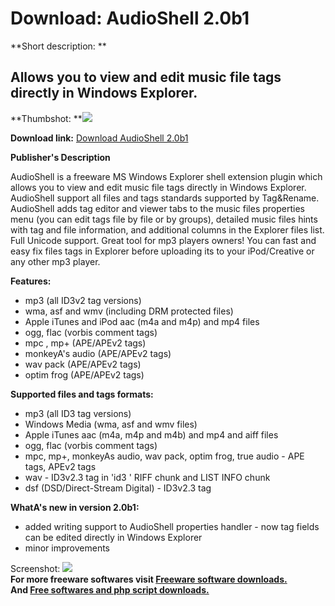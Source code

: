 # Download: AudioShell 2.0b1

**Short description: **

## Allows you to view and edit music file tags directly in Windows Explorer.

  
**Thumbshot: **![](http://www.freewarefiles.com/screenshot/audioshell_md.jpg)   
  
**Download link:** [Download AudioShell 2.0b1](http://freesoftwares.boysofts.com/AudioShell_program_19787.html)  
  

**Publisher's Description**  
  

AudioShell is a freeware MS Windows Explorer shell extension plugin which
allows you to view and edit music file tags directly in Windows Explorer.
AudioShell support all files and tags standards supported by Tag&Rename.
AudioShell adds tag editor and viewer tabs to the music files properties menu
(you can edit tags file by file or by groups), detailed music files hints with
tag and file information, and additional columns in the Explorer files list.
Full Unicode support. Great tool for mp3 players owners! You can fast and easy
fix files tags in Explorer before uploading its to your iPod/Creative or any
other mp3 player.

**Features:**

  * mp3 (all ID3v2 tag versions) 
  * wma, asf and wmv (including DRM protected files) 
  * Apple iTunes and iPod aac (m4a and m4p) and mp4 files 
  * ogg, flac (vorbis comment tags) 
  * mpc , mp+ (APE/APEv2 tags) 
  * monkeyA's audio (APE/APEv2 tags) 
  * wav pack (APE/APEv2 tags) 
  * optim frog (APE/APEv2 tags) 

**Supported files and tags formats:**

  * mp3 (all ID3 tag versions) 
  * Windows Media (wma, asf and wmv files) 
  * Apple iTunes aac (m4a, m4p and m4b) and mp4 and aiff files 
  * ogg, flac (vorbis comment tags) 
  * mpc, mp+, monkeyAs audio, wav pack, optim frog, true audio - APE tags, APEv2 tags 
  * wav - ID3v2.3 tag in 'id3 ' RIFF chunk and LIST INFO chunk 
  * dsf (DSD/Direct-Stream Digital) - ID3v2.3 tag 

**WhatA's new in version 2.0b1:**

  * added writing support to AudioShell properties handler - now tag fields can be edited directly in Windows Explorer 
  * minor improvements 

  
  
Screenshot: ![](http://www.freewarefiles.com/screenshot/audioshell.jpg)  
**For more freeware softwares visit [Freeware software downloads.](http://freesoftwares.boysofts.com/)**   
**And [Free softwares and php script downloads.](http://www.boysofts.com/)**

